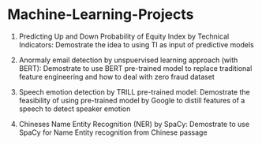 # Machine-Learning-Projects

1) Predicting Up and Down Probability of Equity Index by Technical Indicators: 
   Demostrate the idea to using TI as input of predictive models
   
2) Anormaly email detection by unspuervised learning approach (with BERT): 
   Demostrate to use BERT pre-trained model to replace traditional feature engineering and how to deal with zero fraud dataset

3) Speech emotion detection by TRILL pre-trained model:
   Demostrate the feasibility of using pre-trained model by Google to distill features of a speech to detect speaker emotion

4) Chineses Name Entity Recognition (NER) by SpaCy:
   Demostrate to use SpaCy for Name Entity recognition from Chinese passage

